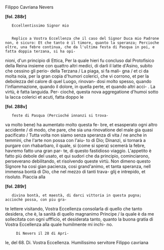Filippo Cavriana
Nevers




   
     
       
**[fol. 288r]**


       Eccellentissimo Signor mio


       Replico a Vostra Eccellenza che il caso del Signor Duca mio Padrone non, è sicuro: Et che tanto è il timore, quanto la speranza; Percioche oltre, una febre continua, che da l'ultima festa di Pasqua in poi, e fatta doppia terzana, si ha opi-
nioni, d'un principio di Ettica, Per la quale hieri fu concluso dal Protofisico della Reina insieme con quattro altri medici, di darli il latte d'Asino, subito che cessino gli perio-
 della Terzana / La piaga, si fa mali-
gna / et ci da molta noia, per la gran copia d'humori colerici, che vi corrono, et per la debolezza del calore di quel Luogo, rinovan-
dosi molto spesso, quando l'infiammazione, quando il dolore, in quella perte, et quando altri acci-
. La virtù, è fatta languida. Per-
cioché, questa nova aggregatione d'humoi sotto la lacca colerici et acuti, fatta doppo le


       
**[fol. 288v]**


       feste di Pasqua (Percioché innanzi si trova-
va molto bene) ha aumentato molto questa fe-
bre, et esasperato ogni altro accidente / di modo, che pare, che sia una rinovatione del male gia quasi pacificato / Tutta volta non siamo senza speranza di vita / ne anche in temmini, che l'arte non possa con l'aiu-
to di Dio; Dinanzi, si tornarà a purgare con rhabarbaro, il quale, si (come si spera) scemerà la febre, havremo fatto una gran par-
te, di questo fastidioso viaggio. L'appetito è fatto più debole del usato, et qui sudori che da principio, cominciarono, perseverano debilitando, et risolvendo queste virtù. Non dimeno questo Signore ha cosi gian pacienza, cosi grand'animo, et tanta speranza, nell immensa bontà di Dio, che nel mezzo di tanti trava-
glij e intrepido, et risoluto. Piaccia alla


       
**[fol. 289r]**


       divina bontà, et maestà, di darci vittoria in questa pugna; acciochè possa, con piu gra-
te lettere visitando, Vostra Eccellenza consolarla di quello che tanto desidera, che è, la sanità di quello magnanimo Principe / la quale è da me sollecitata con ogni uffficio, et desiderata tanto, quanto la buona gratia di Vostra Eccellenza alla quale humilmente mi inchi-
no.


       
         Di Nevers il 28 di Apri-
le, del 68.
         Di. Vostra Eccellenza.
         Humilissimo servitore
         Filippo cavriana
       


     
   
 